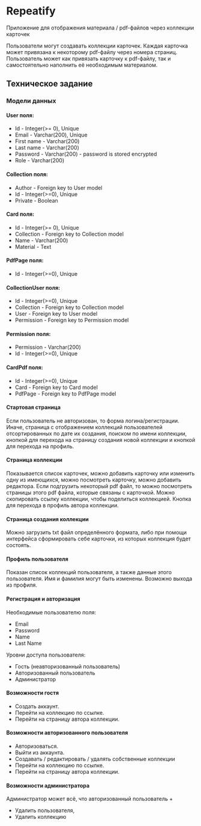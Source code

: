 # Repeatify

Приложение для отображения материала / pdf-файлов через коллекции карточек

Пользователи могут создавать коллекции карточек. Каждая карточка может привязана к некоторому pdf-файлу через номера страниц. Пользователь может как привязать карточку к pdf-файлу, так и самостоятельно наполнить её необходимым материалом. 

## Техническое задание

### Модели данных

#### User поля:

* Id - Integer(>= 0), Unique
* Email - Varchar(200), Unique
* First name - Varchar(200)
* Last name - Varchar(200)
* Password - Varchar(200) - password is stored encrypted
* Role - Varchar(200)

#### Collection поля:
* Author - Foreign key to User model
* Id - Integer(>=0), Unique
* Private - Boolean

#### Card поля:
* Id - Integer(>= 0), Unique
* Collection - Foreign key to Collection model
* Name - Varchar(200)
* Material - Text

#### PdfPage поля:
* Id - Integer(>=0), Unique

#### CollectionUser поля:
* Id - Integer(>=0), Unique
* Collection - Foreign key to Collection model
* User - Foreign key to User model
* Permission - Foreign key to Permission model

#### Permission поля:
* Permission - Varchar(200)
* Id - Integer(>=0), Unique

#### CardPdf поля:
* Id - Integer(>=0), Unique
* Card - Foreign key to Card model
* PdfPage - Foreign key to PdfPage model

#### Стартовая страница
Если пользователь не авторизован, то форма логина/регистрации. Иначе, страница с отображением коллекций пользователей отсортированных по дате их создания, поиском по имени коллекции, кнопкой для перехода на страницу создания новой коллекции и кнопкой для перехода на профиль.

#### Страница коллекции
Показывается список карточек, можно добавить карточку или изменить одну из имеющихся, можно посмотреть карточку, можно добавить редактора. Если подгрузить некоторый pdf файл, то можно посмотреть страницы этого pdf файла, которые связаны с карточкой. Можно скопировать ссылку коллекции, чтобы поделиться коллекцией. Кнопка для перехода в профиль автора коллекции.

#### Страница создания коллекции
Можно загрузить txt файл определённого формата, либо при помощи интерфейса сформировать себе карточки, из которых коллекция будет состоять. 

#### Профиль пользователя 
Показан список коллекций пользователя, а также данные этого пользователя. Имя и фамилия могут быть изменены. Возможно выхода из профиля.

#### Регистрация и авторизация 

Необходимые пользователю поля:

* Email
* Password
* Name
* Last Name

Уровни доступа пользователя:

* Гость (неавторизованный пользователь)
* Авторизованный пользователь
* Администратор

#### Возможности гостя

* Создать аккаунт.
* Перейти на коллекцию по ссылке.
* Перейти на страницу автора коллекции.

#### Возможности авторизованного пользователя

* Авторизоваться.
* Выйти из аккаунта.
* Создавать / редактировать / удалять собственные коллекции
* Перейти на коллекцию по ссылке.
* Перейти на страницу автора коллекции.

#### Возможности администратора
Администратор может всё, что авторизованный пользователь +
* Удалить пользователя,
* Удалить коллекцию



